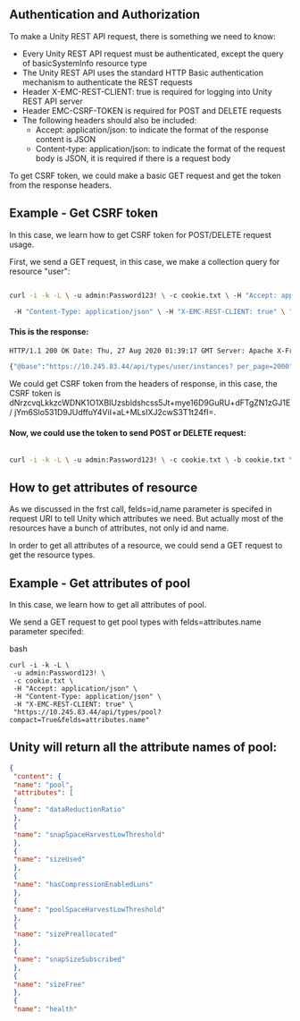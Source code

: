 ## Authentication and Authorization

To make a Unity REST API request, there is something we need to know:

- Every Unity REST API request must be authenticated, except the query of basicSystemInfo resource type
- The Unity REST API uses the standard HTTP Basic authentication mechanism to authenticate the REST requests
- Header X-EMC-REST-CLIENT: true is required for logging into Unity REST API server
- Header EMC-CSRF-TOKEN is required for POST and DELETE requests
- The following headers should also be included:
	- Accept: application/json: to indicate the format of the response content is JSON
	- Content-type: application/json: to indicate the format of the request body is JSON, it is required if there is a request body

To get CSRF token, we could make a basic GET request and get the token from the response headers.

## Example - Get CSRF token

In this case, we learn how to get CSRF token for POST/DELETE request usage.

First, we send a GET request, in this case, we make a collection query for resource "user":

```bash

curl -i -k -L \ -u admin:Password123! \ -c cookie.txt \ -H "Accept: application/json" \

 -H "Content-Type: application/json" \ -H "X-EMC-REST-CLIENT: true" \ "https://10.245.83.44/api/types/user/instances"
```

#### This is the response:

```bash
HTTP/1.1 200 OK Date: Thu, 27 Aug 2020 01:39:17 GMT Server: Apache X-Frame-Options: SAMEORIGIN Strict-Transport-Security: max-age=63072000; includeSubdomains; Set-Cookie: mod_sec_emc=value3&1&value1&iqVsJ%2BQSevmw8FNGWoI%2FkWOzydl0oqhuJNaWfLy3oiq7iwH7fH ckEcjlZ2GBo5fg%0A&value2&eaae0856a499fcc3b91408224a7307abc203b6684401cf1b912098778c5 79548; path=/; secure; HttpOnly EMC-CSRF-TOKEN: A+QAtubhfNa0S6dkPyusYCuuHWnuFfzx7GteLQNEm8KOQgQHe0t90Vp0B09E6V7AwMo90iC0ee5EV GR0LQrWQcDLs3zLAD1vRThgPyPZWkY= Pragma: no-cache Cache-Control: no-cache, no-store, max-age=0 Expires: Thu, 01 Jan 1970 00:00:00 GMT Content-Language: en-US Vary: Accept-Encoding Transfer-Encoding: chunked Content-Type: application/json; version=1.0;charset=UTF-8

{"@base":"https://10.245.83.44/api/types/user/instances? per_page=2000","updated":"2020-08-27T01:39:17.471Z","links":[{"rel":"self","href":"&page=1"}],"entries": [{"@base":"https://10.245.83.44/api/instances/user","updated":"2020-08-27T01:39:17.471Z","links": [{"rel":"self","href":"/user_admin"}],"content":{"id":"user_admin"}}]}

```

We could get CSRF token from the headers of response, in this case, the CSRF token is dNrzcvqLkkzcWDNK1O1XBIUzsbldshcss5Jt+mye16D9GuRU+dFTgZN1zGJ1E/ jYm6Slo531D9JUdffuY4ViI+aL+MLsIXJ2cwS3T1t24fI=.

#### Now, we could use the token to send POST or DELETE request:

```bash

curl -i -k -L \ -u admin:Password123! \ -c cookie.txt \ -b cookie.txt \ -H "Accept: application/json" \ -H "Content-Type: application/json" \ -H "X-EMC-REST-CLIENT: true" \ -H "EMC-CSRF-TOKEN: A+QAtubhfNa0S6dkPyusYCuuHWnuFfzx7GteLQNEm8KOQgQHe0t90Vp0B09E6V7AwMo90iC0ee5EVG R0LQrWQcDLs3zLAD1vRThgPyPZWkY=" \ -X DELETE "https://10.245.83.44:443/api/instances/storageResource/sv_19166"
```

## How to get attributes of resource

As we discussed in the frst call, felds=id,name parameter is specifed in request URI to tell Unity which attributes we need. But actually most of the resources have a bunch of attributes, not only id and name.

In order to get all attributes of a resource, we could send a GET request to get the resource types.

## Example - Get attributes of pool

In this case, we learn how to get all attributes of pool.

We send a GET request to get pool types with felds=attributes.name parameter specifed:

bash

```
curl -i -k -L \
 -u admin:Password123! \
 -c cookie.txt \
 -H "Accept: application/json" \
 -H "Content-Type: application/json" \
 -H "X-EMC-REST-CLIENT: true" \
 "https://10.245.83.44/api/types/pool?compact=True&felds=attributes.name"
```
## Unity will return all the attribute names of pool:


```json
{
 "content": {
 "name": "pool",
 "attributes": [
 {
 "name": "dataReductionRatio"
 },
 {
 "name": "snapSpaceHarvestLowThreshold"
 },
 {
 "name": "sizeUsed"
 },
 {
 "name": "hasCompressionEnabledLuns"
 },
 {
 "name": "poolSpaceHarvestLowThreshold"
 },
 {
 "name": "sizePreallocated"
 },
 {
 "name": "snapSizeSubscribed"
 },
 {
 "name": "sizeFree"
 },
 {
 "name": "health"
```

